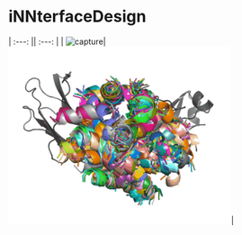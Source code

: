 # iNNterfaceDesign
|     :---:      ||     :---:      |
|                ![capture](gif/1l6x_pepseq.gif)|                          ![capture](gif/1l6x_bb.gif)|
